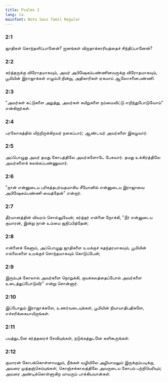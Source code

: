 ```yaml
---
title: Psalms 2
lang: ta
mainfont: Noto Sans Tamil Regular
---
```


###  2:1

ஜாதிகள் கொந்தளிப்பானேன்? ஐனங்கள் விருதாக்காரியத்தைச் சிந்திப்பானேன்?

###  2:2

கர்த்தருக்கு விரோதமாகவும், அவர் அபிஷேகம்பண்ணினவருக்கு விரோதமாகவும், பூமியின் இராஜாக்கள் எழும்பி நின்று, அதிகாரிகள் ஏகமாய் ஆலோசனைபண்ணி:

###  2:3

&quot;அவர்கள் கட்டுகளை அறுத்து, அவர்கள் கயிறுகளை நம்மைவிட்டு எறிந்துபோடுவோம்&quot; என்கிறார்கள்.

###  2:4

பரலோகத்தில் வீற்றிருக்கிறவர் நகைப்பார்; ஆண்டவர் அவர்களை இகழுவார்.

###  2:5

அப்பொழுது அவர் தமது கோபத்திலே அவர்களோடே பேசுவார். தமது உக்கிரத்திலே அவர்களைக் கலங்கப்பண்ணுவார்.

###  2:6

&quot;நான் என்னுடைய பரிசுத்தபர்வதமாகிய சீயோனில் என்னுடைய இராஜாவை அபிஷேகம்பண்ணி வைத்தேன்&quot; என்றார்.

###  2:7

தீர்மானத்தின் விவரம் சொல்லுவேன்; கர்த்தர் என்னை நோக்கி, &quot;நீர் என்னுடைய குமாரன், இன்று நான் உம்மை ஜநிப்பித்தேன்;

###  2:8

என்னைக் கேளும், அப்பொழுது ஜாதிகளை உமக்குச் சுதந்தரமாகவும், பூமியின் எல்லைகளை உமக்குச் சொந்தமாகவும் கொடுப்பேன்;

###  2:9

இரும்புக் கோலால் அவர்களை நொறுக்கி, குயக்கலத்தைப்போல் அவர்களை உடைத்துப்போடுவீர்&quot; என்று சொன்னார்.

###  2:10

இப்போதும் இராஜாக்களே, உணர்வடையுங்கள், பூமியின் நியாயாதிபதிகளே, எச்சரிக்கையாயிருங்கள்.

###  2:11

பயத்துடனே கர்த்தரைச் சேவியுங்கள், நடுக்கத்துடனே களிகூருங்கள்.

###  2:12

குமாரன் கோபங்கொள்ளாமலும், நீங்கள் வழியிலே அழியாமலும் இருக்கும்படிக்கு, அவரை முத்தஞ்செய்யுங்கள்; கொஞ்சக்காலத்திலே அவருடைய கோபம் பற்றியெரியும்; அவரை அண்டிக்கொள்ளுகிற யாவரும் பாக்கியவான்கள்.

